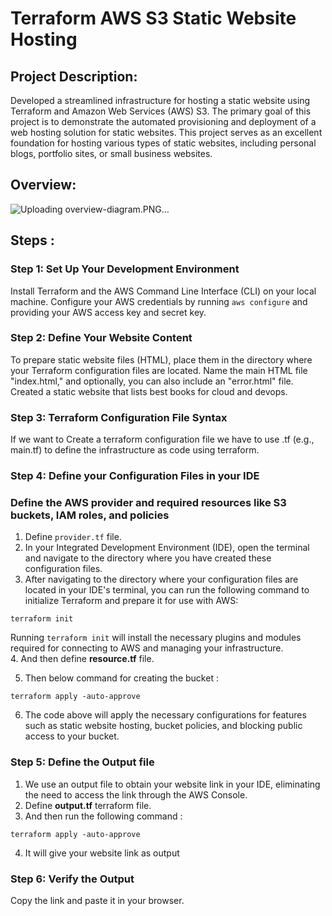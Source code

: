 #  Terraform AWS S3 Static Website Hosting

## Project Description:
Developed a streamlined infrastructure for hosting a static website using Terraform and Amazon Web Services (AWS) S3. The primary goal of this project is to demonstrate the automated provisioning and deployment of a web hosting solution for static websites. 
This project serves as an excellent foundation for hosting various types of static websites, including personal blogs, portfolio sites, or small business websites.

## Overview:
![Uploading overview-diagram.PNG…]()



## Steps :

### Step 1: Set Up Your Development Environment

Install Terraform and the AWS Command Line Interface (CLI) on your local machine.
Configure your AWS credentials by running ```aws configure``` and providing your AWS access key and secret key.

### Step 2: Define Your Website Content

To prepare static website files (HTML), place them in the directory where your Terraform configuration files are located. Name the main HTML file "index.html," and optionally, you can also include an "error.html" file. Created a static website that lists best books for cloud and devops.

### Step 3: Terraform Configuration File Syntax

If we want to Create a terraform configuration file we have to use .tf (e.g., main.tf) to define the infrastructure as code using terraform.

### Step 4: Define your Configuration Files in your IDE
### Define the AWS provider and required resources like S3 buckets, IAM roles, and policies
1. Define ```provider.tf``` file.
2. In your Integrated Development Environment (IDE), open the terminal and navigate to the directory where you have created these configuration files.
3. After navigating to the directory where your configuration files are located in your IDE's terminal, you can run the following command to initialize Terraform and prepare it for use with AWS:

```shell
terraform init
```

Running `terraform init` will install the necessary plugins and modules required for connecting to AWS and managing your infrastructure.<br>
4. And then define __resource.tf__ file.

5. Then below command for creating the bucket :
```
terraform apply -auto-approve
```

6. The code above will apply the necessary configurations for features such as static website hosting, bucket policies, and blocking public access to your bucket.


### Step 5: Define the Output file

1. We use an output file to obtain your website link in your IDE, eliminating the need to access the link through the AWS Console.
2. Define __output.tf__ terraform file.
3. And then run the following command :
```
terraform apply -auto-approve
```
4. It will give your website link as output 

### Step 6: Verify the Output 

Copy the link and paste it in your browser.
